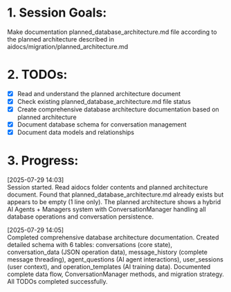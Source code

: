 # 1. Session Goals:
Make documentation planned_database_architecture.md file according to the planned architecture described in aidocs/migration/planned_architecture.md

# 2. TODOs:
- [x] Read and understand the planned architecture document
- [x] Check existing planned_database_architecture.md file status  
- [x] Create comprehensive database architecture documentation based on planned architecture
- [x] Document database schema for conversation management
- [x] Document data models and relationships

# 3. Progress:
[2025-07-29 14:03]  
Session started. Read aidocs folder contents and planned architecture document. Found that planned_database_architecture.md already exists but appears to be empty (1 line only). The planned architecture shows a hybrid AI Agents + Managers system with ConversationManager handling all database operations and conversation persistence.

[2025-07-29 14:05]  
Completed comprehensive database architecture documentation. Created detailed schema with 6 tables: conversations (core state), conversation_data (JSON operation data), message_history (complete message threading), agent_questions (AI agent interactions), user_sessions (user context), and operation_templates (AI training data). Documented complete data flow, ConversationManager methods, and migration strategy. All TODOs completed successfully.